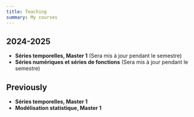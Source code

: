 ```yaml
---
title: Teaching
summary: My courses
---
```


## 2024-2025

- **Séries temporelles, Master 1**
  (Sera mis à jour pendant le semestre) 
- **Séries numériques et séries de fonctions**
  (Sera mis à jour pendant le semestre) 

## Previously

- **Séries temporelles, Master 1**
- **Modélisation statistique, Master 1**
